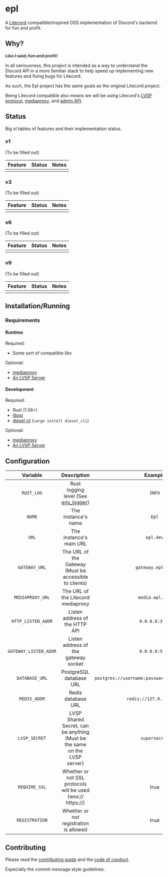 # epl
A [Litecord](https://gitlab.com/litecord/litecord) compatible/inspired OSS implementation of Discord's backend for fun and profit.

## Why?
~~Like I said, fun and profit!~~

In all seriousness, this project is intended as a way to understand the Discord API in a more familiar stack to help speed up implementing new features and fixing bugs for Litecord.

As such, the Epl project has the same goals as the original Litecord project.

Being Litecord compatible also means we will be using Litecord's [LVSP protocol](https://gitlab.com/litecord/litecord/-/blob/master/docs/lvsp.md), [mediaproxy](https://gitlab.com/litecord/mediaproxy), and [admin API](https://gitlab.com/litecord/litecord/-/blob/master/docs/admin_api.md).

## Status

Big ol tables of features and their implementation status.

### v1
(To be filled out)

| Feature | Status | Notes |
|---------|--------|-------|
|         |        |       |

### v3
(To be filled out)

| Feature | Status | Notes |
|---------|--------|-------|
|         |        |       |

### v6
(To be filled out)

| Feature | Status | Notes |
|---------|--------|-------|
|         |        |       |

### v9
(To be filled out)

| Feature | Status | Notes |
|---------|--------|-------|
|         |        |       |

## Installation/Running
### Requirements
#### Runtime
Required:
 * Some sort of compatible libc

Optional:
 * [mediaproxy](https://gitlab.com/litecord/mediaproxy)
 * [An LVSP Server](https://gitlab.com/uwueviee/bannana-pho)

#### Development
Required:
 * Rust (1.56+)
 * [libpq](https://www.postgresql.org/docs/current/libpq.html)
 * [diesel cli](https://diesel.rs) (`cargo install diesel_cli`)

Optional:
 * [mediaproxy](https://gitlab.com/litecord/mediaproxy)
 * [An LVSP Server](https://gitlab.com/uwueviee/bannana-pho)

## Configuration

|       Variable        |                                     Description                                      |                      Example                      | Required? |         Default          |
|:---------------------:|:------------------------------------------------------------------------------------:|:-------------------------------------------------:|:---------:|:------------------------:|
|      `RUST_LOG`       | Rust logging level (See [env_logger](https://docs.rs/env_logger/latest/env_logger/)) |                      `INFO`                       |           |         `ERROR`          |
|        `NAME`         |                                 The instance's name                                  |                       `Epl`                       |    [x]    |           N/A            |
|         `URL`         |                               The instance's main URL                                |                     `epl.dev`                     |    [x]    |           N/A            |
|     `GATEWAY_URL`     |                The URL of the Gateway (Must be accessible to clients)                |                 `gateway.epl.dev`                 |    [x]    |           N/A            |
|   `MEDIAPROXY_URL`    |                          The URL of the Litecord mediaproxy                          |                  `media.epl.dev`                  |           |           N/A            |
|  `HTTP_LISTEN_ADDR`   |                            Listen address of the HTTP API                            |                  `0.0.0.0:3926`                   |           |      `0.0.0.0:3926`      |
| `GATEWAY_LISTEN_ADDR` |                         Listen address of the gateway socket                         |                  `0.0.0.0:5001`                   |           |      `0.0.0.0:5001`      |
|    `DATABASE_URL`     |                               PostgreSQL database URL                                | `postgres://username:password@localhost/database` |    [x]    |           N/A            |
|     `REDIS_ADDR`      |                                  Redis database URL                                  |             `redis://127.0.0.1:6379`              |           | `redis://127.0.0.1:6379` |
|     `LVSP_SECRET`     |      LVSP Shared Secret, can be anything (Must be the same on the LVSP server)       |                   `supersecret`                   |    [x]    |           N/A            |
|     `REQUIRE_SSL`     |             Whether or not SSL protocols will be used (wss:// https://)              |                       true                        |           |          false           |
|    `REGISTRATION`     |                        Whether or not registration is allowed                        |                       true                        |           |          false           |

## Contributing
Please read the [contributing guide](https://gitlab.com/uwueviee/epl/-/blob/main/CONTRIBUTING.md) and the [code of conduct](https://gitlab.com/uwueviee/epl/-/blob/main/CODE_OF_CONDUCT.md).

Especially the commit message style guidelines.